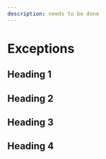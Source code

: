 ```yaml
---
description: needs to be done
---
```


# Exceptions

## Heading 1

## Heading 2

## Heading 3

## Heading 4
